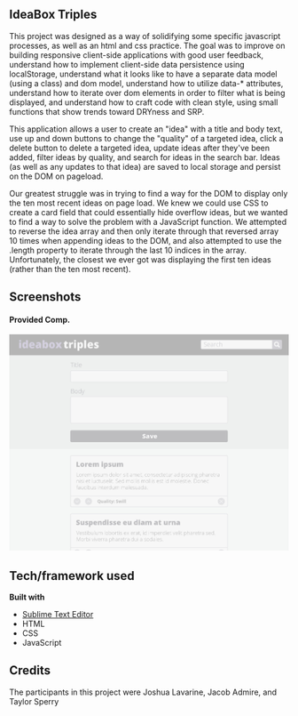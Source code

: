 ## IdeaBox Triples
This project was designed as a way of solidifying some specific javascript processes, as well as an html and css practice. The goal was to improve on building responsive client-side applications with good user feedback, understand how to implement client-side data persistence using localStorage, understand what it looks like to have a separate data model (using a class) and dom model, understand how to utilize data-* attributes, understand how to iterate over dom elements in order to filter what is being displayed, and understand how to craft code with clean style, using small functions that show trends toward DRYness and SRP.

This application allows a user to create an "idea" with a title and body text, use up and down buttons to change the "quality" of a targeted idea, click a delete button to delete a targeted idea, update ideas after they've been added, filter ideas by quality, and search for ideas in the search bar. Ideas (as well as any updates to that idea) are saved to local storage and persist on the DOM on pageload. 

Our greatest struggle was in trying to find a way for the DOM to display only the ten most recent ideas on page load. We knew we could use CSS to create a card field that could essentially hide overflow ideas, but we wanted to find a way to solve the problem with a JavaScript function. We attempted to reverse the idea array and then only iterate through that reversed array 10 times when appending ideas to the DOM, and also attempted to use the .length property to iterate through the last 10 indices in the array. Unfortunately, the closest we ever got was displaying the first ten ideas (rather than the ten most recent). 

## Screenshots
#### Provided Comp.
![Provided comp placeholder](media/back-placeholder.jpg)

## Tech/framework used
<b>Built with</b>
- [Sublime Text Editor](https://sublimetext.com)
- HTML
- CSS
- JavaScript

## Credits
The participants in this project were Joshua Lavarine, Jacob Admire, and Taylor Sperry
